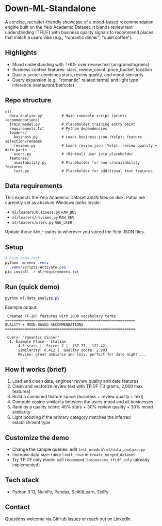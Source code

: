 ﻿# Down-ML-Standalone

A concise, recruiter-friendly showcase of a mood-based recommendation engine built on the Yelp Academic Dataset. It blends review text understanding (TFIDF) with business quality signals to recommend places that match a users vibe (e.g., "romantic dinner", "quiet coffee").

## Highlights
- Mood understanding with TFIDF over review text (unigramstrigrams)
- Business context features: stars, review_count, price_bucket, location
- Quality score: combines stars, review quality, and mood similarity
- Query expansion (e.g., "romantic"  related terms) and light type inference (restaurant/bar/cafe)

## Repo structure
```
ml/
  data_analyze.py         # Main runnable script (prints recommendations)
  train_model.py          # Placeholder training entry point
  requirements.txt        # Python dependencies
  loaders/
    business.py           # Loads business.json (Yelp); feature selection/renames
    reviews.py            # Loads review.json (Yelp); review quality + date parts
    users.py              # (Minimal) user join placeholder
  features/
    availability.py       # Placeholder for hours/availability features
    text.py               # Placeholder for additional text features
```

## Data requirements
This expects the Yelp Academic Dataset JSON files on disk. Paths are currently set as absolute Windows paths inside:
- `ml/loaders/business.py`  `RAW_BUS`
- `ml/loaders/reviews.py`  `RAW_REV`
- `ml/loaders/users.py`  `RAW_USER`

Update those `RAW_*` paths to wherever you stored the Yelp JSON files.

## Setup
```powershell
# From repo root
python -m venv .venv
. .venv/Scripts/Activate.ps1
pip install -r ml/requirements.txt
```

## Run (quick demo)
```powershell
python ml/data_analyze.py
```
Example output:
```
 Created TF-IDF features with 2000 vocabulary terms
============================================================
QUALITY + MOOD-BASED RECOMMENDATIONS
============================================================

 Query: 'romantic dinner'
  1. Example Place - Italian
      4.5 stars |  Price: 2 |  (37.77, -122.42)
      Similarity: 0.412 |  Quality score: 2.983
      Review: great ambiance and cozy, perfect for date night ...
```

## How it works (brief)
1) Load and clean data, engineer review quality and date features
2) Clean and vectorize review text with TFIDF (13 grams, 2,000 max features)
3) Build a combined feature space (business + review quality + text)
4) Compute cosine similarity between the users mood and all businesses
5) Rank by a quality score: 40% stars + 30% review quality + 30% mood similarity
6) Light boosting if the primary category matches the inferred establishment type

## Customize the demo
- Change the sample queries: edit `test_moods` in `ml/data_analyze.py`
- Increase data size: raise `limit_rows` in `create_merged_dataset`
- Try TFIDF only mode: call `recommend_businesses_tfidf_only` (already implemented)

## Tech stack
- Python 3.13, NumPy, Pandas, SciKitLearn, SciPy

## Contact
Questions welcome via GitHub Issues or reach out on LinkedIn.
